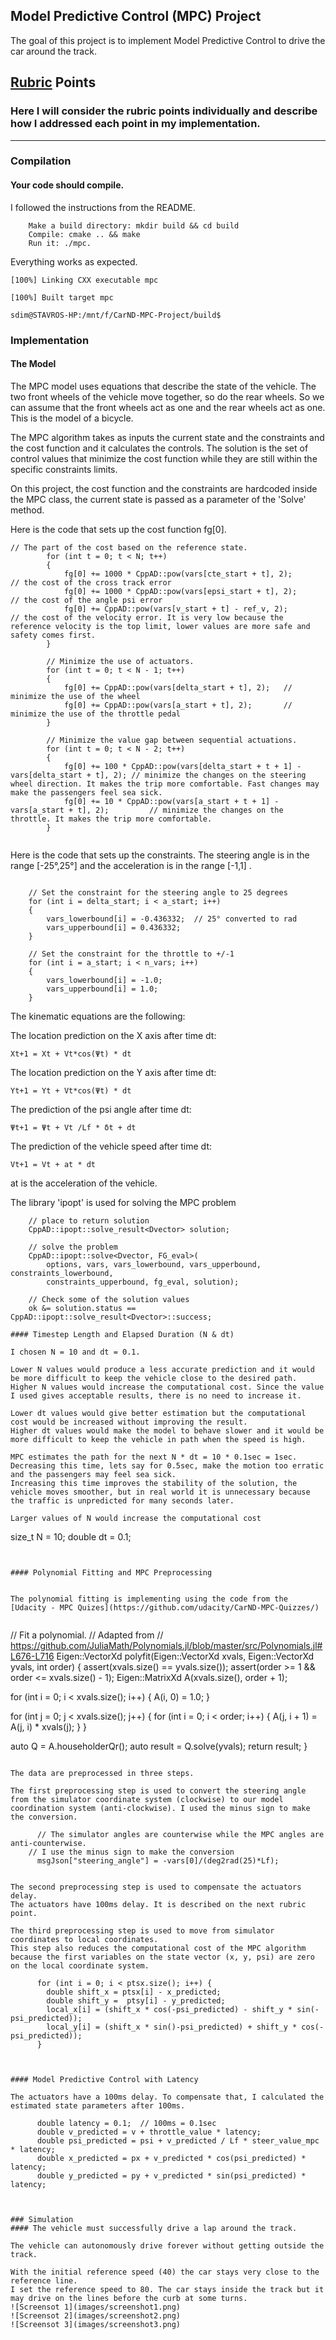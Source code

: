 ## Model Predictive Control (MPC) Project


The goal of this project is to implement Model Predictive Control to drive the car around the track.

## [Rubric](https://review.udacity.com/#!/rubrics/896/view) Points

### Here I will consider the rubric points individually and describe how I addressed each point in my implementation.  

---

### Compilation
#### Your code should compile.

I followed the instructions from the README.

```
    Make a build directory: mkdir build && cd build
    Compile: cmake .. && make
    Run it: ./mpc.
```

Everything works as expected.

```
[100%] Linking CXX executable mpc

[100%] Built target mpc

sdim@STAVROS-HP:/mnt/f/CarND-MPC-Project/build$
```

### Implementation
#### The Model

The MPC model uses equations that describe the state of the vehicle.
The two front wheels of the vehicle move together, so do the rear wheels.
So we can assume that the front wheels act as one and the rear wheels act as one. This is the model of a bicycle.

The MPC algorithm takes as inputs the current state and the constraints and the cost function and it calculates the controls. 
The solution is the set of control values that minimize the cost function while they are still within the specific constraints limits.

On this project, the cost function and the constraints are hardcoded inside the MPC class, the current state is passed as a parameter of the 'Solve' method.


Here is the code that sets up the cost function fg[0].

```
// The part of the cost based on the reference state.
		for (int t = 0; t < N; t++)
		{
			fg[0] += 1000 * CppAD::pow(vars[cte_start + t], 2);      // the cost of the cross track error
			fg[0] += 1000 * CppAD::pow(vars[epsi_start + t], 2);	 // the cost of the angle psi error
			fg[0] += CppAD::pow(vars[v_start + t] - ref_v, 2);       // the cost of the velocity error. It is very low because the reference velocity is the top limit, lower values are more safe and safety comes first.
		}

		// Minimize the use of actuators.
		for (int t = 0; t < N - 1; t++)
		{
			fg[0] += CppAD::pow(vars[delta_start + t], 2);   // minimize the use of the wheel
			fg[0] += CppAD::pow(vars[a_start + t], 2);		 // minimize the use of the throttle pedal
		}

		// Minimize the value gap between sequential actuations.
		for (int t = 0; t < N - 2; t++)
		{
			fg[0] += 100 * CppAD::pow(vars[delta_start + t + 1] - vars[delta_start + t], 2); // minimize the changes on the steering wheel direction. It makes the trip more comfortable. Fast changes may make the passengers feel sea sick.
			fg[0] += 10 * CppAD::pow(vars[a_start + t + 1] - vars[a_start + t], 2);			// minimize the changes on the throttle. It makes the trip more comfortable.
		}


```
Here is the code that sets up the constraints. The steering angle is in the range  [-25°,25°] and the acceleration is in the range [-1,1] .

```

	// Set the constraint for the steering angle to 25 degrees
	for (int i = delta_start; i < a_start; i++)
	{
		vars_lowerbound[i] = -0.436332;  // 25° converted to rad
		vars_upperbound[i] = 0.436332;
	}

	// Set the constraint for the throttle to +/-1
	for (int i = a_start; i < n_vars; i++)
	{
		vars_lowerbound[i] = -1.0;
		vars_upperbound[i] = 1.0;
	}
```

The kinematic equations are the following:

The location prediction on the X axis after time dt:

```
Xt+1 = Xt + Vt*cos(Ψt) * dt
```

The location prediction on the Y axis after time dt:

```
Yt+1 = Yt + Vt*cos(Ψt) * dt
```

The prediction of the psi angle after time dt:

```
Ψt+1 = Ψt + Vt /Lf * δt + dt
```


The prediction of the vehicle speed after time dt:

```
Vt+1 = Vt + at * dt
```
at is the acceleration of the vehicle.

The library 'ipopt' is used for solving the MPC problem

```
	// place to return solution
	CppAD::ipopt::solve_result<Dvector> solution;

	// solve the problem
	CppAD::ipopt::solve<Dvector, FG_eval>(
		options, vars, vars_lowerbound, vars_upperbound, constraints_lowerbound,
		constraints_upperbound, fg_eval, solution);

	// Check some of the solution values
	ok &= solution.status == CppAD::ipopt::solve_result<Dvector>::success;

#### Timestep Length and Elapsed Duration (N & dt)

I chosen N = 10 and dt = 0.1.

Lower N values would produce a less accurate prediction and it would be more difficult to keep the vehicle close to the desired path.
Higher N values would increase the computational cost. Since the value I used gives acceptable results, there is no need to increase it.

Lower dt values would give better estimation but the computational cost would be increased without improving the result.
Higher dt values would make the model to behave slower and it would be more difficult to keep the vehicle in path when the speed is high.

MPC estimates the path for the next N * dt = 10 * 0.1sec = 1sec. 
Decreasing this time, lets say for 0.5sec, make the motion too erratic and the passengers may feel sea sick.
Increasing this time improves the stability of the solution, the vehicle moves smoother, but in real world it is unnecessary because the traffic is unpredicted for many seconds later.

Larger values of N would increase the computational cost  
```
size_t N = 10;
double dt = 0.1;
```


#### Polynomial Fitting and MPC Preprocessing


The polynomial fitting is implementing using the code from the [Udacity - MPC Quizes](https://github.com/udacity/CarND-MPC-Quizzes/)
        
```
// Fit a polynomial.
// Adapted from
// https://github.com/JuliaMath/Polynomials.jl/blob/master/src/Polynomials.jl#L676-L716
Eigen::VectorXd polyfit(Eigen::VectorXd xvals, Eigen::VectorXd yvals,
                        int order) {
  assert(xvals.size() == yvals.size());
  assert(order >= 1 && order <= xvals.size() - 1);
  Eigen::MatrixXd A(xvals.size(), order + 1);

  for (int i = 0; i < xvals.size(); i++) {
    A(i, 0) = 1.0;
  }

  for (int j = 0; j < xvals.size(); j++) {
    for (int i = 0; i < order; i++) {
      A(j, i + 1) = A(j, i) * xvals(j);
    }
  }

  auto Q = A.householderQr();
  auto result = Q.solve(yvals);
  return result;
}
```

The data are preprocessed in three steps.

The first preprocessing step is used to convert the steering angle from the simulator coordinate system (clockwise) to our model coordination system (anti-clockwise). I used the minus sign to make the conversion.

```
  
		  // The simulator angles are counterwise while the MPC angles are anti-counterwise.
		// I use the minus sign to make the conversion
		  msgJson["steering_angle"] = -vars[0]/(deg2rad(25)*Lf);
```

The second preprocessing step is used to compensate the actuators delay.
The actuators have 100ms delay. It is described on the next rubric point.

The third preprocessing step is used to move from simulator coordinates to local coordinates. 
This step also reduces the computational cost of the MPC algorithm because the first variables on the state vector (x, y, psi) are zero on the local coordinate system.

```
	
          for (int i = 0; i < ptsx.size(); i++) {
            double shift_x = ptsx[i] - x_predicted;
            double shift_y =  ptsy[i] - y_predicted;
            local_x[i] = (shift_x * cos(-psi_predicted) - shift_y * sin(-psi_predicted));
            local_y[i] = (shift_x * sin()-psi_predicted) + shift_y * cos(-psi_predicted));
          }
```


#### Model Predictive Control with Latency

The actuators have a 100ms delay. To compensate that, I calculated the estimated state parameters after 100ms.

```
          double latency = 0.1;  // 100ms = 0.1sec
          double v_predicted = v + throttle_value * latency;
          double psi_predicted = psi + v_predicted / Lf * steer_value_mpc * latency;
          double x_predicted = px + v_predicted * cos(psi_predicted) * latency;
          double y_predicted = py + v_predicted * sin(psi_predicted) * latency;	
```


### Simulation
#### The vehicle must successfully drive a lap around the track.

The vehicle can autonomously drive forever without getting outside the track.

With the initial reference speed (40) the car stays very close to the reference line.
I set the reference speed to 80. The car stays inside the track but it may drive on the lines before the curb at some turns.
![Screensot 1](images/screenshot1.png)
![Screensot 2](images/screenshot2.png)
![Screensot 3](images/screenshot3.png)


